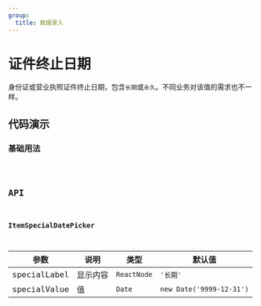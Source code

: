 ```yaml
---
group:
  title: 数据录入
---
```


# 证件终止日期

身份证或营业执照证件终止日期，包含`长期`或`永久`。不同业务对该值的需求也不一样。

## 代码演示

### 基础用法

<code src='../../src/demos/item-special-date-picker.tsx' />

## API

### ItemSpecialDatePicker

| 参数         | 说明     | 类型        | 默认值                   |
| ------------ | -------- | ----------- | ------------------------ |
| specialLabel | 显示内容 | `ReactNode` | `'长期'`                 |
| specialValue | 值       | `Date`      | `new Date('9999-12-31')` |
